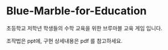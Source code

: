 # Blue-Marble-for-Education

초등학교 저학년 학생들의 수학 교육을 위한 브루마블 교육 게임 입니다.

조작법은 ppt에, 구현 상세내용은 pdf 를 참고하세요.
